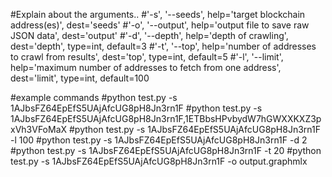 #Explain about the arguments..
#'-s', '--seeds', help='target blockchain address(es)', dest='seeds'
#'-o', '--output', help='output file to save raw JSON data', dest='output'
#'-d', '--depth', help='depth of crawling', dest='depth', type=int, default=3
#'-t', '--top', help='number of addresses to crawl from results', dest='top', type=int, default=5
#'-l', '--limit', help='maximum number of addresses to fetch from one address', dest='limit', type=int, default=100

#example commands
#python test.py -s 1AJbsFZ64EpEfS5UAjAfcUG8pH8Jn3rn1F
#python test.py -s 1AJbsFZ64EpEfS5UAjAfcUG8pH8Jn3rn1F,1ETBbsHPvbydW7hGWXXKXZ3pxVh3VFoMaX
#python test.py -s 1AJbsFZ64EpEfS5UAjAfcUG8pH8Jn3rn1F -l 100
#python test.py -s 1AJbsFZ64EpEfS5UAjAfcUG8pH8Jn3rn1F -d 2
#python test.py -s 1AJbsFZ64EpEfS5UAjAfcUG8pH8Jn3rn1F -t 20
#python test.py -s 1AJbsFZ64EpEfS5UAjAfcUG8pH8Jn3rn1F -o output.graphmlx